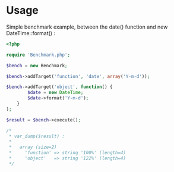 Usage
=====

Simple benchmark example, between the date() function and new DateTime::format() :

```php
<?php

require 'Benchmark.php';

$bench = new Benchmark;

$bench->addTarget('function', 'date', array('Y-m-d'));

$bench->addTarget('object', function() {
        $date = new DateTime;
        $date->format('Y-m-d');
    }
);

$result = $bench->execute();

/*
 * var_dump($result) :
 *
 *   array (size=2)
 *     'function' => string '100%' (length=4)
 *     'object'   => string '122%' (length=4) 
 */
```